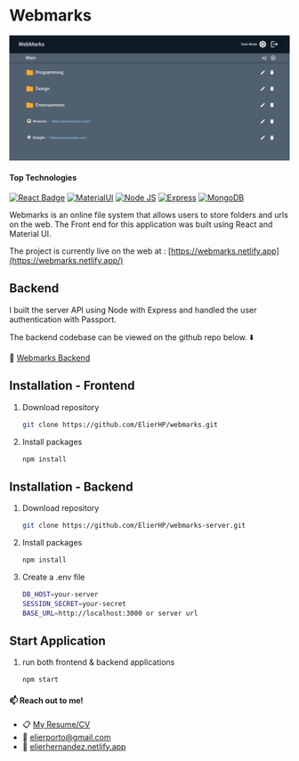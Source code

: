 # Webmarks

![Webmarks](./public/webmarks-screenshot.png)

#### Top Technologies

[![React Badge](https://img.shields.io/badge/-React-61DBFB?style=for-the-badge&labelColor=black&logo=react&logoColor=61DBFB)](#)
[![MaterialUI](https://img.shields.io/badge/-mui-3A71DC?style=for-the-badge&labelColor=black&logo=mui&logoColor=3A71DC)](#)
[![Node JS](https://img.shields.io/badge/-node.js-49A958?style=for-the-badge&labelColor=black&logo=node.js&logoColor=49A958)](#)
[![Express](https://img.shields.io/badge/-express-9E55B8?style=for-the-badge&labelColor=black&logo=express&logoColor=9E55B8)](#)
[![MongoDB](https://img.shields.io/badge/-mongodb-3C7262?style=for-the-badge&labelColor=black&logo=mongodb&logoColor=3C7262)](#)

Webmarks is an online file system that allows users to store folders and urls on the web. The Front end for this application was built using React and Material UI.

The project is currently live on the web at : [https://webmarks.netlify.app](https://webmarks.netlify.app/)

## Backend

I built the server API using Node with Express and handled the user authentication with Passport.

The backend codebase can be viewed on the github repo below. :arrow_down:

:white_square_button: [Webmarks Backend](https://github.com/ElierHP/webmarks-server)

## Installation - Frontend

1. Download repository
   ```bash
   git clone https://github.com/ElierHP/webmarks.git
   ```
2. Install packages
   ```bash
   npm install
   ```

## Installation - Backend

1. Download repository

   ```bash
   git clone https://github.com/ElierHP/webmarks-server.git
   ```

2. Install packages

   ```bash
   npm install
   ```

3. Create a .env file
   ```bash
   DB_HOST=your-server
   SESSION_SECRET=your-secret
   BASE_URL=http://localhost:3000 or server url
   ```

## Start Application

1. run both frontend & backend applications
   ```bash
   npm start
   ```

#### :mailbox: Reach out to me!

- :clipboard: [My Resume/CV]()
- :email: elierporto@gmail.com
- :page_facing_up: [elierhernandez.netlify.app](https://www.elierhernandez.netlify.app)
